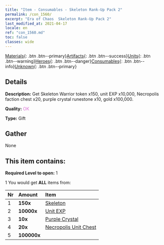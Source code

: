 ```yaml
---
title: "Item - Consumables - Skeleton Rank-Up Pack 2"
permalink: /con_1560/
excerpt: "Era of Chaos  Skeleton Rank-Up Pack 2"
last_modified_at: 2021-04-17
locale: en
ref: "con_1560.md"
toc: false
classes: wide
---
```

 [Materials](/Items/){: .btn .btn--primary}[Artifacts](/Items/Artifacts/){: .btn .btn--success}[Units](/Items/Units/){: .btn .btn--warning}[Heroes](/Items/Heroes/){: .btn .btn--danger}[Consumables](/Items/Consumables/){: .btn .btn--info}[Unknown](/Items/Unknown/){: .btn .btn--primary}

## Details
 **Description:** Get Skeleton Warrior token x150, unit EXP x10,000, Necropolis faction chest x20, purple crystal runestone x10, gold x100,000.

 **Quality:** <span style="color: #DA70D6">OK</span>

 **Type:** Gift

## Gather

  None

## This item contains:

 **Required Level to open:** 1

 1 You would get **ALL** items  from:

  | Nr | Amount |     Item    |
  |:---|:-------|:------------|
  | 1 |  **150x** | [Skeleton](/Items/unt_208/) |  | 
  | 2 |  **10000x** | [Unit EXP](/Items/con_902/) |  | 
  | 3 |  **10x** | [Purple Crystal](/Items/con_720/) |  | 
  | 4 |  **20x** | [Necropolis Unit Chest](/Items/con_1271/) |  | 
  | 5 |  **100000x** | <i class="fas fa-coins"/> |  | 
